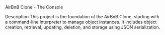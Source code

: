 AirBnB Clone - The Console

Description
	This project is the foundation of the AirBnB Clone, starting with a command-line interpreter to manage object instances. 
	It includes object creation, retrieval, updating, deletion, and storage using JSON serialization.
